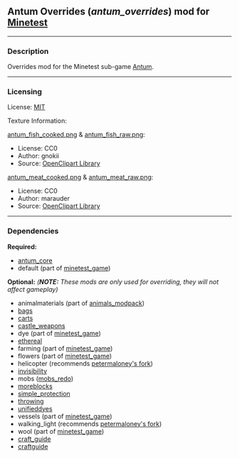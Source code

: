 ## Antum Overrides (***antum_overrides***) mod for [Minetest][]


---
### **Description**

Overrides mod for the Minetest sub-game [Antum][antum_game].


---
### **Licensing**

License: [MIT](LICENSE.txt)

Texture Information:

[antum_fish_cooked.png][] & [antum_fish_raw.png][]:
* License: CC0
* Author: gnokii
* Source: [OpenClipart Library][OCL fish]

[antum_meat_cooked.png][] & [antum_meat_raw.png][]:
* License: CC0
* Author: marauder
* Source: [OpenClipart Library][OCL meat]


---
### **Dependencies**

**Required:**
- [antum_core][]
- default (part of [minetest_game][])

**Optional:**
*(**NOTE:** These mods are only used for overriding, they will not affect gameplay)*
- animalmaterials (part of [animals_modpack][])
- [bags][]
- [carts][]
- [castle_weapons][]
- dye (part of [minetest_game][])
- [ethereal][]
- farming (part of [minetest_game][])
- flowers (part of [minetest_game][])
- helicopter (recommends [petermaloney's fork][helicopter])
- [invisibility][]
- mobs ([mobs_redo][])
- [moreblocks][]
- [simple_protection][]
- [throwing][]
- [unifieddyes][]
- vessels (part of [minetest_game][])
- walking_light (recommends [petermaloney's fork][walking_light])
- wool (part of [minetest_game][])
- [craft_guide][]
- [craftguide][]


[Minetest]: http://www.minetest.net/

[animals_modpack]: https://forum.minetest.net/viewtopic.php?t=629
[antum_core]: https://github.com/AntumMT/mod-antum_core
[antum_game]: https://github.com/AntumMT/game-antum
[bags]: https://forum.minetest.net/viewtopic.php?t=3081
[carts]: https://forum.minetest.net/viewtopic.php?t=2451
[castle_weapons]: https://github.com/minetest-mods/castle_weapons
[ethereal]: https://forum.minetest.net/viewtopic.php?t=14638
[helicopter]: https://github.com/petermaloney/helicopter
[invisibility]: https://forum.minetest.net/viewtopic.php?t=14846
[minetest_game]: https://github.com/minetest/minetest_game
[mobs_redo]: https://forum.minetest.net/viewtopic.php?t=9917
[moreblocks]: https://forum.minetest.net/viewtopic.php?t=509
[simple_protection]: https://forum.minetest.net/viewtopic.php?t=9035
[throwing]: https://forum.minetest.net/viewtopic.php?t=687
[unifieddyes]: https://forum.minetest.net/viewtopic.php?t=2178
[walking_light]: https://github.com/petermaloney/walking_light
[craft_guide]: https://forum.minetest.net/viewtopic.php?t=2334
[craftguide]: https://forum.minetest.net/viewtopic.php?t=14088

[OCL fish]: https://openclipart.org/detail/133141/sashimi
[OCL meat]: https://openclipart.org/detail/211419/fleischkeule

[antum_fish_cooked.png]: textures/antum_fish_cooked.png
[antum_fish_raw.png]: textures/antum_fish_raw.png
[antum_meat_cooked.png]: textures/antum_meat_cooked.png
[antum_meat_raw.png]: textures/antum_meat_raw.png
